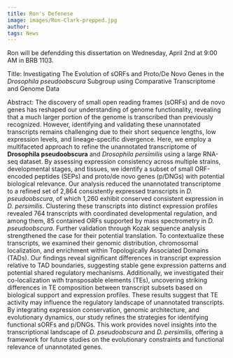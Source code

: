 ```yaml
---
title: Ron's Defenese
image: images/Ron-Clark-prepped.jpg
author: 
tags: News
---
```


Ron will be defendding this dissertation on Wednesday, April 2nd at 9:00 AM in BRB 1103.

Title: Investigating The Evolution of sORFs and Proto/De Novo Genes in the *Drosophila pseudoobscura* Subgroup using Comparative Transcriptome and Genome Data

Abstract: The discovery of small open reading frames (sORFs) and de novo genes has reshaped our understanding of genome functionality, revealing that a much larger portion of the genome is transcribed than previously recognized. However, identifying and validating these unannotated transcripts remains challenging due to their short sequence lengths, low expression levels, and lineage-specific divergence. Here, we employ a multifaceted approach to refine the unannotated transcriptome of **Drosophila pseudoobscura** and *Drosophila persimilis* using a large RNA-seq dataset. By assessing expression consistency across multiple strains, developmental stages, and tissues, we identify a subset of small ORF-encoded peptides (SEPs) and proto/de novo genes (p/DNGs) with potential biological relevance.
Our analysis reduced the unannotated transcriptome to a refined set of 2,864 consistently expressed transcripts in *D. pseudoobscura*, of which 1,260 exhibit conserved consistent expression in *D. persimilis*. Clustering these transcripts into distinct expression profiles revealed 764 transcripts with coordinated developmental regulation, and among them, 85 contained ORFs supported by mass spectrometry in *D. pseudoobscura*. Further validation through Kozak sequence analysis strengthened the case for their potential translation.
To contextualize these transcripts, we examined their genomic distribution, chromosomal localization, and enrichment within Topologically Associated Domains (TADs). Our findings reveal significant differences in transcript expression relative to TAD boundaries, suggesting stable gene expression patterns and potential shared regulatory mechanisms. Additionally, we investigated their co-localization with transposable elements (TEs), uncovering striking differences in TE composition between transcript subsets based on biological support and expression profiles. These results suggest that TE activity may influence the regulatory landscape of unannotated transcripts.
By integrating expression conservation, genomic architecture, and evolutionary dynamics, our study refines the strategies for identifying functional sORFs and p/DNGs. This work provides novel insights into the transcriptional landscape of *D. pseudoobscura* and *D. persimilis*, offering a framework for future studies on the evolutionary constraints and functional relevance of unannotated genes.
